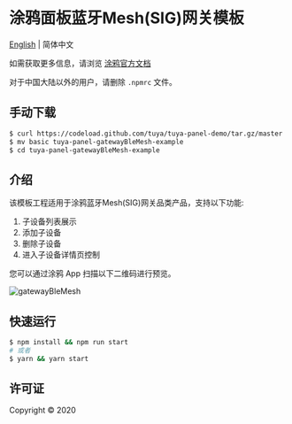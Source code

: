 # 涂鸦面板蓝牙Mesh(SIG)网关模板

[English](./README.md) | 简体中文

如需获取更多信息，请浏览 [涂鸦官方文档](https://docs.tuya.com)

对于中国大陆以外的用户，请删除 `.npmrc` 文件。

## 手动下载

```bash
$ curl https://codeload.github.com/tuya/tuya-panel-demo/tar.gz/master | tar -xz --strip=2 tuya-panel-demo-master/examples/gatewayBleMesh
$ mv basic tuya-panel-gatewayBleMesh-example
$ cd tuya-panel-gatewayBleMesh-example
```

## 介绍

该模板工程适用于涂鸦蓝牙Mesh(SIG)网关品类产品，支持以下功能:

1. 子设备列表展示
2. 添加子设备
3. 删除子设备
4. 进入子设备详情页控制

您可以通过涂鸦 App 扫描以下二维码进行预览。

![gatewayBleMesh](https://images.tuyacn.com/rms-static/d19f3270-7c19-11eb-b60c-35c3dc2e2583-1614773589783.png?tyName=gatewayBleMesh.png)

## 快速运行

```bash
$ npm install && npm run start
# 或者
$ yarn && yarn start
```

## 许可证

Copyright © 2020

